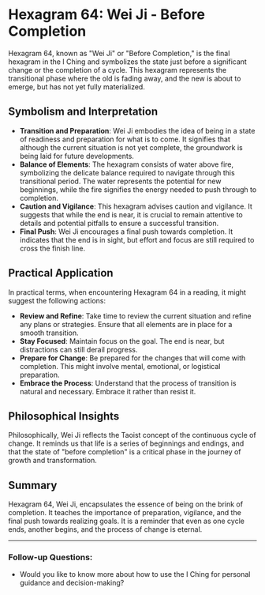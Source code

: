 # Hexagram 64: Wei Ji - Before Completion

Hexagram 64, known as "Wei Ji" or "Before Completion," is the final hexagram in the I Ching and symbolizes the state just before a significant change or the completion of a cycle. This hexagram represents the transitional phase where the old is fading away, and the new is about to emerge, but has not yet fully materialized.

## Symbolism and Interpretation

- **Transition and Preparation**: Wei Ji embodies the idea of being in a state of readiness and preparation for what is to come. It signifies that although the current situation is not yet complete, the groundwork is being laid for future developments.
- **Balance of Elements**: The hexagram consists of water above fire, symbolizing the delicate balance required to navigate through this transitional period. The water represents the potential for new beginnings, while the fire signifies the energy needed to push through to completion.
- **Caution and Vigilance**: This hexagram advises caution and vigilance. It suggests that while the end is near, it is crucial to remain attentive to details and potential pitfalls to ensure a successful transition.
- **Final Push**: Wei Ji encourages a final push towards completion. It indicates that the end is in sight, but effort and focus are still required to cross the finish line.

## Practical Application

In practical terms, when encountering Hexagram 64 in a reading, it might suggest the following actions:

- **Review and Refine**: Take time to review the current situation and refine any plans or strategies. Ensure that all elements are in place for a smooth transition.
- **Stay Focused**: Maintain focus on the goal. The end is near, but distractions can still derail progress.
- **Prepare for Change**: Be prepared for the changes that will come with completion. This might involve mental, emotional, or logistical preparation.
- **Embrace the Process**: Understand that the process of transition is natural and necessary. Embrace it rather than resist it.

## Philosophical Insights

Philosophically, Wei Ji reflects the Taoist concept of the continuous cycle of change. It reminds us that life is a series of beginnings and endings, and that the state of "before completion" is a critical phase in the journey of growth and transformation.

## Summary

Hexagram 64, Wei Ji, encapsulates the essence of being on the brink of completion. It teaches the importance of preparation, vigilance, and the final push towards realizing goals. It is a reminder that even as one cycle ends, another begins, and the process of change is eternal.

---

### Follow-up Questions:
- Would you like to know more about how to use the I Ching for personal guidance and decision-making?

